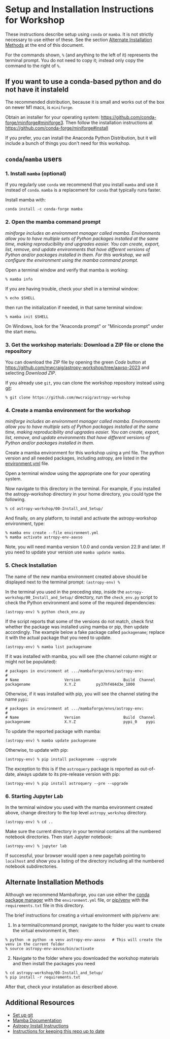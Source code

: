 # Setup and Installation Instructions for Workshop

These instructions describe setup using `conda` or `mamba`. It is not strictly necessary
to use either of these. See the section
[Alternate Installation Methods](#alternate-installation-methods) at the end
of this document.

For the commands shown, `%` (and anything to the left of it) represents the
terminal prompt. You do not need to copy it; instead only copy the command to the
right of `%`.

## If you want to use a conda-based python and do not have it instaleld

The recommended distribution, because it is small and works out of the box on newer M1 macs, is `miniforge`.

Obtain an installer for your
operating system: https://github.com/conda-forge/miniforge#miniforge3.
Then follow the installation instructions at
https://github.com/conda-forge/miniforge#install

If you prefer, you can install the Anaconda Python Distribution, but it will include a bunch of things you don't need for this workshop.


## `conda`/`mamba` users

### 1. Install `mamba` (optional)

If you regularly use `conda` we recommend that you install `mamba` and use it instead of `conda`. `mamba` is a replacement for `conda` that typically runs faster.

Install mamba with:

```
conda install -c conda-forge mamba
```

### 2. Open the mamba command prompt

*miniforge includes an environment manager called mamba. Environments
allow you to have multiple sets of Python packages installed at the same
time, making reproducibility and upgrades easier. You can create,
export, list, remove, and update environments that have different versions of
Python and/or packages installed in them. For this workshop, we will configure the
environment using the mamba command prompt.*

Open a terminal window and verify that mamba is working:

    % mamba info

If you are having trouble, check your shell in a terminal window:

    % echo $SHELL

then run the initialization if needed, in that same terminal window:

    % mamba init $SHELL

On Windows, look for the "Anaconda prompt" or "Miniconda prompt" under the start menu.

### 3. Get the workshop materials: Download a ZIP file or clone the repository

You can download the ZIP file by opening the
green *Code* button at
https://github.com/mwcraig/astropy-workshop/tree/aavso-2023 and selecting *Download ZIP*.

If you already use `git`, you can clone the workshop repository instead using
[git](https://help.github.com/articles/set-up-git/):

    % git clone https://github.com/mwcraig/astropy-workshop

### 4. Create a mamba environment for the workshop

*miniforge includes an environment manager called mamba. Environments
allow you to have multiple sets of Python packages installed at the same
time, making reproducibility and upgrades easier. You can create,
export, list, remove, and update environments that have different versions of
Python and/or packages installed in them.*

Create a mamba environment for this workshop using a yml file.
The python version and all needed packages, including astropy, are listed in the
[environment.yml](https://github.com/astropy/astropy-workshop/blob/main/00-Install_and_Setup/environment.yml) file.

Open a terminal window using the appropriate one for your operating system.

Now navigate to this directory in the terminal. For example, if you installed
the astropy-workshop directory in your home directory, you could type the
following.

    % cd astropy-workshop/00-Install_and_Setup/

And finally, on any platform, to install and activate the astropy-workshop environment, type:

    % mamba env create --file environment.yml
    % mamba activate astropy-env-aavso

Note, you will need mamba version 1.0.0 and conda version 22.9 and later. If you need to update your version use `mamba update mamba`.

### 5. Check Installation

The name of the new mamba environment created above should be displayed next
to the terminal prompt: `(astropy-env) %`

In the terminal you used in the preceding step, inside the `astropy-workshop/00_Install_and_Setup/`
directory, run the `check_env.py` script to
check the Python environment and some of the required dependencies:

    (astropy-env) % python check_env.py

If the script reports that some of the versions do not match, check first
whether the package was installed using mamba or pip, then update accordingly.
The example below a fake package called `packagename`; replace it with the
actual package that you need to update.

    (astropy-env) % mamba list packagename

If it was installed with mamba, you will see (the channel column might or
might not be populated):

    # packages in environment at .../mambaforge/envs/astropy-env:
    #
    # Name                    Version                   Build  Channel
    packagename               X.Y.Z         py37hf484d3e_1000

Otherwise, if it was installed with pip, you will see the channel stating the
name `pypi`:

    # packages in environment at .../mambaforge/envs/astropy-env:
    #
    # Name                    Version                   Build  Channel
    packagename               X.Y.Z                     pypi_0    pypi

To update the reported package with mamba:

    (astropy-env) % mamba update packagename

Otherwise, to update with pip:

    (astropy-env) % pip install packagename --upgrade

The exception to this is if the `astroquery` package is reported as
out-of-date, always update to its pre-release version with pip:

    (astropy-env) % pip install astroquery --pre --upgrade

### 6. Starting Jupyter Lab

In the terminal window you used with the mamba environment created above,
change directory to the top level `astropy_workshop` directory.

    (astropy-env) % cd ..

Make sure the current directory in your terminal contains all the numbered notebook
directories. Then start Jupyter notebook:

    (astropy-env) % jupyter lab

If successful, your browser would open a new page/tab pointing to
`localhost` and show you a listing of the directory including all the numbered
notebook subdirectories.

## Alternate Installation Methods

Although we recommend Mambaforge, you can use either the [conda package
manager](https://docs.conda.io/projects/conda/en/latest/user-guide/tasks/manage-environments.html#creating-an-environment-from-an-environment-yml-file)
with the `environment.yml` file,  or
[pip/venv](https://packaging.python.org/en/latest/guides/installing-using-pip-and-virtual-environments/)
with the `requirements.txt` file in this directory.

The brief instructions for creating a virtual environment with pip/venv are:

1. In a terminal/command prompt, navigate to the folder you want to create the
virtual environment in, then:

```
% python -m python -m venv astropy-env-aavso   # This will create the venv in the current folder
% source astropy-env-aavso/bin/activate
```

2. Navigate to the folder where you downloaded the workshop materials and then install the packages you need

```
% cd astropy-workshop/00-Install_and_Setup/
% pip install -r requirements.txt
```

After that, check your installation as described above.

## Additional Resources

- [Set up git](https://help.github.com/articles/set-up-git/)
- [Mamba Documentation](https://mamba.readthedocs.io/)
- [Astropy Install Instructions](http://docs.astropy.org/en/latest/install.html)
- [Instructions for keeping this repo up to date](UPDATING.md)
